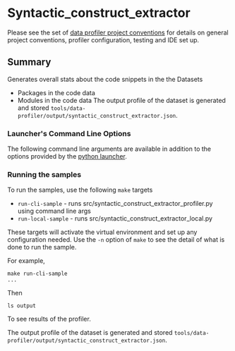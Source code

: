 # Syntactic_construct_extractor
Please see the set of [data profiler project conventions](../../../README.md#tr-data-profiler-conventions)
for details on general project conventions, profiler configuration,
testing and IDE set up.

## Summary 
Generates overall stats about the code snippets in the the Datasets
* Packages in the code data
* Modules in the code data
The output profile of the dataset is generated and stored `tools/data-profiler/output/syntactic_construct_extractor.json`.

### Launcher's Command Line Options 
The following command line arguments are available in addition to 
the options provided by 
the [python launcher](../../../../data-processing-lib/doc/python-launcher-options.md).

### Running the samples
To run the samples, use the following `make` targets

* `run-cli-sample` - runs src/syntactic_construct_extractor_profiler.py using command line args
* `run-local-sample` - runs src/syntactic_construct_extractor_local.py

These targets will activate the virtual environment and set up any configuration needed.
Use the `-n` option of `make` to see the detail of what is done to run the sample.

For example, 
```shell
make run-cli-sample
...
```
Then 
```shell
ls output
```
To see results of the profiler.

The output profile of the dataset is generated and stored `tools/data-profiler/output/syntactic_construct_extractor.json`.
